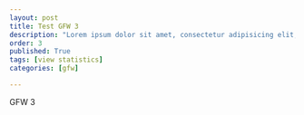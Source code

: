 ```yaml
---
layout: post
title: Test GFW 3
description: "Lorem ipsum dolor sit amet, consectetur adipisicing elit, sed do eiusmod tempor incididunt ut labore et dolore magna aliqua."
order: 3
published: True
tags: [view statistics]
categories: [gfw]

---
```


GFW 3
